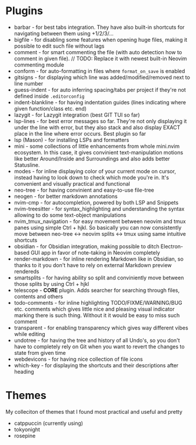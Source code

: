 # Plugins
- barbar - for best tabs integration. They have also built-in shortcuts for navigating between them using <leader>+1/2/3/...
- bigfile - for disabling some features when opening huge files, making it possible to edit such file without lags
- comment - for smart commenting the file (with auto detection how to comment in given file). // TODO: Replace it with newest built-in Neovim commenting module
- conform - for auto-formatting in files where `format_on_save` is enabled
- gitsigns - for displaying which line was added/modified/removed next to line number
- guess-indent - for auto inferring spacing/tabs per project if they're not defined inside `.editorconfig`
- indent-blankline - for having indentation guides (lines indicating where given function/class etc. end)
- lazygit - for Lazygit integration (best GIT TUI so far)
- lsp-lines - for best error messages so far. They're not only displaying it under the line with error, but they also stack and also display EXACT place in the line where error occurs. Best plugin so far
- lsp (Mason) - for installing LSPs and formatters
- mini - some collections of little enhancements from whole mini.nvim ecosystem. In this case, it gives convinient text-manipulation motions  like better Around/Inside and Surroundings and also adds better Statusline.
- modes - for inline displaying color of your current mode on cursor, instead having to look down to check which mode you're in. It's convenient and visually practical and functional
- neo-tree - for having convinient and easy-to-use file-tree
- neogen - for better markdown annotations
- nvim-cmp - for autocompletion, powered by both LSP and Snippets 
- nvim-treesitter - for syntax_highlighting and understanding the syntax allowing to do some text-object manipulations
- nvim_tmux_navigation - for easy movement between neovim and tmux panes using simple Ctrl + hjkl. So basically you can now consistently move between neo-tree <-> neovim splits <-> tmux using same intuitive shortcuts
- obsidian - for Obsidian integration, making possible to ditch Electron-based GUI app in favor of note-taking in Neovim completely
- render-markdown - for inline rendering Markdown like in Obsidian, so thanks to it you don't have to rely on external Markdown preview rendereds 
- smartsplits - for having ability so split and conviniently move between those splits by using Ctrl + hjkl
- telescope - **CORE** plugin. Adds searcher for searching through files, contents and others
- todo-comments - for inline highlighting TODO/FIXME/WARNING/BUG etc. comments which gives little nice and pleasing visual indicator marking there is such thing. Without it it would be easy to miss such comment
- transparent - for enabling transparency which gives way different vibes while editing
- undotree - for having the tree and history of all Undo's, so you don't have to completely rely on Git when you want to revert the changes to state from given time
- webdevicons - for having nice collection of file icons
- which-key - for displaying the shortcuts and their descriptions after heading <leader> 

# Themes
My colleciton of themes that I found most practical and useful and pretty 
- catppuccin (currently using)
- tokyonight
- rosepine 
